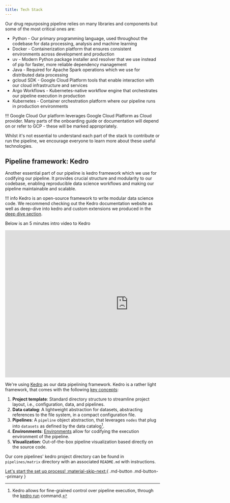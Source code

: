 ```yaml
---
title: Tech Stack
---
```

Our drug repurposing pipeline relies on many libraries and components but some of the most critical ones are:

* Python - Our primary programming language, used throughout the codebase for data processing, analysis and machine learning
* Docker - Containerization platform that ensures consistent environments across development and production
* uv - Modern Python package installer and resolver that we use instead of pip for faster, more reliable dependency management
* Java - Required for Apache Spark operations which we use for distributed data processing
* gcloud SDK - Google Cloud Platform tools that enable interaction with our cloud infrastructure and services
* Argo Workflows - Kubernetes-native workflow engine that orchestrates our pipeline execution in production
* Kubernetes - Container orchestration platform where our pipeline runs in production environments

!!! Google Cloud
    Our platform leverages Google Cloud Platform as Cloud provider. Many parts of the onboarding guide or documentation will depend on or refer to GCP - these will be marked appropriately.

Whilst it's not essential to understand each part of the stack to contribute or run the pipeline, we encourage everyone to learn more about these useful technologies. 

## Pipeline framework: Kedro

Another essential part of our pipeline is kedro framework which we use for codifying our pipeline. It provides crucial structure and modularity to our codebase, enabling reproducible data science workflows and making our pipeline maintainable and scalable.

!!! info
    Kedro is an open-source framework to write modular data science code. We recommend
    checking out the Kedro documentation website as well as deep-dive into kedro and custom extensions we produced in the [deep dive section](../deep_dive/kedro_extensions.md).
    
Below is an 5 minutes intro video to Kedro

<iframe width="800" height="480" src="https://www.youtube.com/embed/PdNkECqvI58?si=_luhLzYsI3F7dQ2w&amp;start=70" title="YouTube video player" frameborder="0" allow="accelerometer; autoplay; clipboard-write; encrypted-media; gyroscope; picture-in-picture; web-share" referrerpolicy="strict-origin-when-cross-origin" allowfullscreen></iframe>

We're using [Kedro](https://kedro.org/) as our data pipelining framework. Kedro is a rather light framework, that comes with the following [key concepts](https://docs.kedro.org/en/stable/get_started/kedro_concepts.html#):

1. __Project template__: Standard directory structure to streamline project layout, i.e., configuration, data, and pipelines.
1. __Data catalog__: A lightweight abstraction for datasets, abstracting references to the file system, in a compact configuration file.
1. __Pipelines__: A `pipeline` object abstraction, that leverages `nodes` that plug into `datasets` as defined by the data catalog[^1].
1. __Environments__: [Environments](https://docs.kedro.org/en/stable/configuration/configuration_basics.html#configuration-environments) allow for codifying the execution environment of the pipeline.
1. __Visualization__: Out-of-the-box pipeline visualization based directly on the source code.

Our core pipelines' kedro project directory can be found in `pipelines/matrix` directory with an associated `README.md` with instructions.

[^1]: Kedro allows for fine-grained control over pipeline execution, through the [kedro run](https://docs.kedro.org/en/stable/nodes_and_pipelines/run_a_pipeline.html) command.

<!--
FUTURE: Commented this out for the time being, we may want to add this back in, but need to clearly explain how we structure our catalog (pipeline centric) vs. how kedro normally does it (layers)

### Data layer convention

Data used by our pipeline is registered in the _data catalog_. To add additional structure to the catalog items, we organise our data according to the following convention:

1. __Raw__: Data as received directly from the source, no pre-processing performed.
2. __Intermediate__: Data with simple cleaning steps applied, e.g., correct typing and column names.
3. __Primary__: Golden datasets, usually obtained by merging _intermediate_ datasets.
4. __Feature__: Primary dataset enriched with features inferred from the data, e.g., enriching an `age` column given a `date-of-birth` column.
5. __Model input__: Dataset transformed for usage by a model.
6. __Models__: Materialized models, often in the form of a pickle.
7. __Model output__: Dataset containing column where model predictions are run.
8. __Reporting__: Any datasets that provide reporting, e.g., convergence plots.


!!! tip
    We name entries in our catalog according to the following format:

    `<pipeline>.<layer>.<name>`

![](../assets/img/convention.png)

-->

[Let's start the set up process! :material-skip-next:](./installation.md){ .md-button .md-button--primary }
